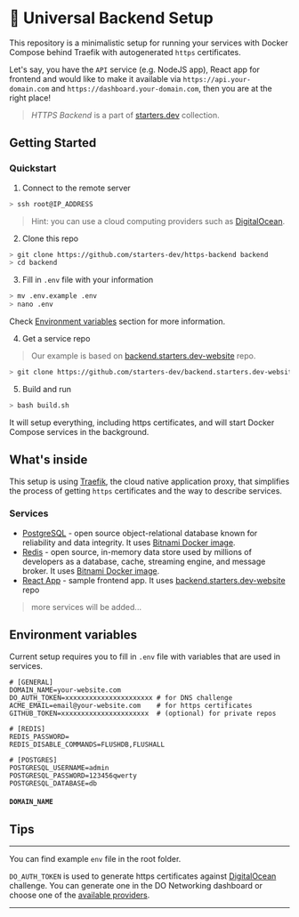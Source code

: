 # 🔐 Universal Backend Setup

This repository is a minimalistic setup for running your services with Docker Compose behind Traefik with autogenerated `https` certificates.

Let's say, you have the `API` service (e.g. NodeJS app), React app for frontend and would like to make it available via `https://api.your-domain.com` and `https://dashboard.your-domain.com`, then you are at the right place!

> _HTTPS Backend_ is a part of [starters.dev](https://github.com/starters-dev) collection.

## Getting Started

### Quickstart

1. Connect to the remote server

```bash
> ssh root@IP_ADDRESS
```

> Hint: you can use a cloud computing providers such as [DigitalOcean](https://digitalocean.com).

2. Clone this repo

```bash
> git clone https://github.com/starters-dev/https-backend backend
> cd backend
```

3. Fill in `.env` file with your information

```bash
> mv .env.example .env
> nano .env
```

Check [Environment variables](#environment-variables) section for more information.

4. Get a service repo

> Our example is based on [backend.starters.dev-website](https://github.com/starters-dev/backend.starters.dev-website) repo.

```bash
> git clone https://github.com/starters-dev/backend.starters.dev-website services/website
```

5. Build and run

```bash
> bash build.sh
```

It will setup everything, including https certificates, and will start Docker Compose services in the background.

## What's inside

This setup is using [Traefik](https://github.com/traefik/traefik), the cloud native application proxy, that simplifies the process of getting `https` certificates and the way to describe services.

### Services

- [PostgreSQL](https://www.postgresql.org) - open source object-relational database known for reliability and data integrity. It uses [Bitnami Docker image](https://hub.docker.com/r/bitnami/postgresql).
- [Redis](https://redis.io) - open source, in-memory data store used by millions of developers as a database, cache, streaming engine, and message broker. It uses [Bitnami Docker image](https://hub.docker.com/r/bitnami/redis).
- [React App](https://backend.starters.dev) - sample frontend app. It uses [backend.starters.dev-website](https://github.com/starters-dev/backend.starters.dev-website) repo

> more services will be added...

## Environment variables

Current setup requires you to fill in `.env` file with variables that are used in services.

```
# [GENERAL]
DOMAIN_NAME=your-website.com
DO_AUTH_TOKEN=xxxxxxxxxxxxxxxxxxxxxx # for DNS challenge
ACME_EMAIL=email@your-website.com    # for https certificates
GITHUB_TOKEN=xxxxxxxxxxxxxxxxxxxxxx  # (optional) for private repos

# [REDIS]
REDIS_PASSWORD=
REDIS_DISABLE_COMMANDS=FLUSHDB,FLUSHALL

# [POSTGRES]
POSTGRESQL_USERNAME=admin
POSTGRESQL_PASSWORD=123456qwerty
POSTGRESQL_DATABASE=db
```

#### `DOMAIN_NAME`



## Tips

---

You can find example `env` file in the root folder.

`DO_AUTH_TOKEN` is used to generate https certificates against [DigitalOcean](https://digitalocean.com) challenge. You can generate one in the DO Networking dashboard or choose one of the [available providers](https://doc.traefik.io/traefik/https/acme/#providers).

---
